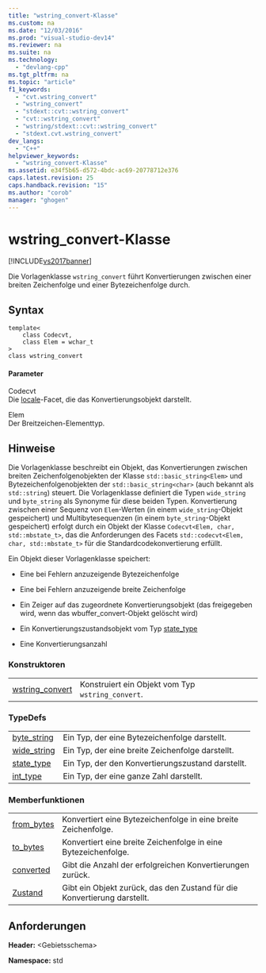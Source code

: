 ```yaml
---
title: "wstring_convert-Klasse"
ms.custom: na
ms.date: "12/03/2016"
ms.prod: "visual-studio-dev14"
ms.reviewer: na
ms.suite: na
ms.technology: 
  - "devlang-cpp"
ms.tgt_pltfrm: na
ms.topic: "article"
f1_keywords: 
  - "cvt.wstring_convert"
  - "wstring_convert"
  - "stdext::cvt::wstring_convert"
  - "cvt::wstring_convert"
  - "wstring/stdext::cvt::wstring_convert"
  - "stdext.cvt.wstring_convert"
dev_langs: 
  - "C++"
helpviewer_keywords: 
  - "wstring_convert-Klasse"
ms.assetid: e34f5b65-d572-4bdc-ac69-20778712e376
caps.latest.revision: 25
caps.handback.revision: "15"
ms.author: "corob"
manager: "ghogen"
---
```

# wstring_convert-Klasse
[!INCLUDE[vs2017banner](../assembler/inline/includes/vs2017banner.md)]

Die Vorlagenklasse `wstring_convert` führt Konvertierungen zwischen einer breiten Zeichenfolge und einer Bytezeichenfolge durch.  
  
## Syntax  
  
```  
template<  
    class Codecvt,  
    class Elem = wchar_t  
>  
class wstring_convert  
```  
  
#### Parameter  
 Codecvt  
 Die [locale](../standard-library/locale-class.md)\-Facet, die das Konvertierungsobjekt darstellt.  
  
 Elem  
 Der Breitzeichen\-Elementtyp.  
  
## Hinweise  
 Die Vorlagenklasse beschreibt ein Objekt, das Konvertierungen zwischen breiten Zeichenfolgenobjekten der Klasse `std::basic_string<Elem>` und Bytezeichenfolgenobjekten der `std::basic_string<char>` \(auch bekannt als `std::string`\) steuert. Die Vorlagenklasse definiert die Typen `wide_string` und `byte_string` als Synonyme für diese beiden Typen. Konvertierung zwischen einer Sequenz von `Elem`\-Werten \(in einem `wide_string`\-Objekt gespeichert\) und Multibytesequenzen \(in einem `byte_string`\-Objekt gespeichert\) erfolgt durch ein Objekt der Klasse `Codecvt<Elem, char, std::mbstate_t>`, das die Anforderungen des Facets `std::codecvt<Elem, char, std::mbstate_t>` für die Standardcodekonvertierung erfüllt.  
  
 Ein Objekt dieser Vorlagenklasse speichert:  
  
-   Eine bei Fehlern anzuzeigende Bytezeichenfolge  
  
-   Eine bei Fehlern anzuzeigende breite Zeichenfolge  
  
-   Ein Zeiger auf das zugeordnete Konvertierungsobjekt \(das freigegeben wird, wenn das wbuffer\_convert\-Objekt gelöscht wird\)  
  
-   Ein Konvertierungszustandsobjekt vom Typ [state\_type](../Topic/wstring_convert::state_type.md)  
  
-   Eine Konvertierungsanzahl  
  
### Konstruktoren  
  
|||  
|-|-|  
|[wstring\_convert](../Topic/wstring_convert::wstring_convert.md)|Konstruiert ein Objekt vom Typ `wstring_convert`.|  
  
### TypeDefs  
  
|||  
|-|-|  
|[byte\_string](../Topic/wstring_convert::byte_string.md)|Ein Typ, der eine Bytezeichenfolge darstellt.|  
|[wide\_string](../Topic/wstring_convert::wide_string.md)|Ein Typ, der eine breite Zeichenfolge darstellt.|  
|[state\_type](../Topic/wstring_convert::state_type.md)|Ein Typ, der den Konvertierungszustand darstellt.|  
|[int\_type](../Topic/wstring_convert::int_type.md)|Ein Typ, der eine ganze Zahl darstellt.|  
  
### Memberfunktionen  
  
|||  
|-|-|  
|[from\_bytes](../Topic/wstring_convert::from_bytes.md)|Konvertiert eine Bytezeichenfolge in eine breite Zeichenfolge.|  
|[to\_bytes](../Topic/wstring_convert::to_bytes.md)|Konvertiert eine breite Zeichenfolge in eine Bytezeichenfolge.|  
|[converted](../Topic/wstring_convert::converted.md)|Gibt die Anzahl der erfolgreichen Konvertierungen zurück.|  
|[Zustand](../Topic/wstring_convert::state.md)|Gibt ein Objekt zurück, das den Zustand für die Konvertierung darstellt.|  
  
## Anforderungen  
 **Header:** \<Gebietsschema\>  
  
 **Namespace:** std
